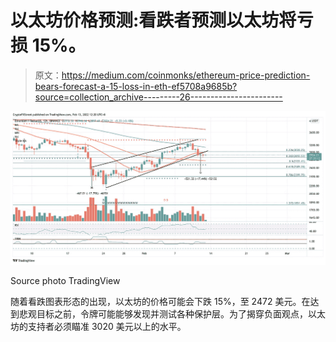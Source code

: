 # 以太坊价格预测:看跌者预测以太坊将亏损 15%。

> 原文：<https://medium.com/coinmonks/ethereum-price-prediction-bears-forecast-a-15-loss-in-eth-ef5708a9685b?source=collection_archive---------26----------------------->

![](img/3713ccad6bb686b062fd61a4c305495b.png)

Source photo TradingView

随着看跌图表形态的出现，以太坊的价格可能会下跌 15%，至 2472 美元。在达到悲观目标之前，令牌可能能够发现并测试各种保护层。为了揭穿负面观点，以太坊的支持者必须瞄准 3020 美元以上的水平。
